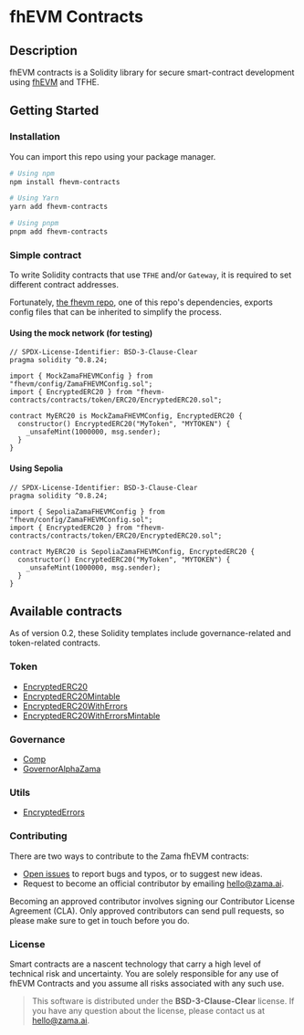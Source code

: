 # fhEVM Contracts

## Description

fhEVM contracts is a Solidity library for secure smart-contract development using
[fhEVM](https://github.com/zama-ai/fhevm) and TFHE.

## Getting Started

### Installation

You can import this repo using your package manager.

```bash
# Using npm
npm install fhevm-contracts

# Using Yarn
yarn add fhevm-contracts

# Using pnpm
pnpm add fhevm-contracts
```

### Simple contract

To write Solidity contracts that use `TFHE` and/or `Gateway`, it is required to set different contract addresses.

Fortunately, [the fhevm repo](https://github.com/zama-ai/fhevm), one of this repo's dependencies, exports config files
that can be inherited to simplify the process.

#### Using the mock network (for testing)

```solidity
// SPDX-License-Identifier: BSD-3-Clause-Clear
pragma solidity ^0.8.24;

import { MockZamaFHEVMConfig } from "fhevm/config/ZamaFHEVMConfig.sol";
import { EncryptedERC20 } from "fhevm-contracts/contracts/token/ERC20/EncryptedERC20.sol";

contract MyERC20 is MockZamaFHEVMConfig, EncryptedERC20 {
  constructor() EncryptedERC20("MyToken", "MYTOKEN") {
    _unsafeMint(1000000, msg.sender);
  }
}
```

#### Using Sepolia

```solidity
// SPDX-License-Identifier: BSD-3-Clause-Clear
pragma solidity ^0.8.24;

import { SepoliaZamaFHEVMConfig } from "fhevm/config/ZamaFHEVMConfig.sol";
import { EncryptedERC20 } from "fhevm-contracts/contracts/token/ERC20/EncryptedERC20.sol";

contract MyERC20 is SepoliaZamaFHEVMConfig, EncryptedERC20 {
  constructor() EncryptedERC20("MyToken", "MYTOKEN") {
    _unsafeMint(1000000, msg.sender);
  }
}
```

## Available contracts

As of version 0.2, these Solidity templates include governance-related and token-related contracts.

### Token

- [EncryptedERC20](./contracts/token/ERC20/EncryptedERC20.sol)
- [EncryptedERC20Mintable](./contracts/token/ERC20/extensions/EncryptedERC20Mintable.sol)
- [EncryptedERC20WithErrors](./contracts/token/ERC20/extensions/EncryptedERC20WithErrors.sol)
- [EncryptedERC20WithErrorsMintable](./contracts/token/ERC20/extensions/EncryptedERC20WithErrorsMintable.sol)

### Governance

- [Comp](./contracts/governance/Comp.sol)
- [GovernorAlphaZama](./contracts/governance/GovernorAlphaZama.sol)

### Utils

- [EncryptedErrors](./contracts/utils/EncryptedErrors.sol)

### Contributing

There are two ways to contribute to the Zama fhEVM contracts:

- [Open issues](https://github.com/zama-ai/fhevm-contracts/issues/new/choose) to report bugs and typos, or to suggest
  new ideas.
- Request to become an official contributor by emailing hello@zama.ai.

Becoming an approved contributor involves signing our Contributor License Agreement (CLA). Only approved contributors
can send pull requests, so please make sure to get in touch before you do.

### License

Smart contracts are a nascent technology that carry a high level of technical risk and uncertainty. You are solely
responsible for any use of fhEVM Contracts and you assume all risks associated with any such use.

> This software is distributed under the **BSD-3-Clause-Clear** license. If you have any question about the license,
> please contact us at hello@zama.ai.
